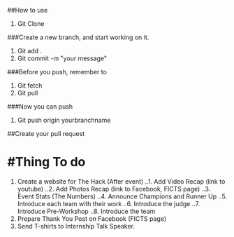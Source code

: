##How to use

1. Git Clone

###Create a new branch, and start working on it.

1. Git add .
2. Git commit -m "your message"

###Before you push, remember to

1. Git fetch
2. Git pull

###Now you can push

1. Git push origin yourbranchname

##Create your pull request


#Thing To do
======
1. Create a website for The Hack (After event)
..1. Add Video Recap (link to youtube)
..2. Add Photos Recap (link to Facebook, FICTS page)
..3. Event Stats (The Numbers)
..4. Announce Champions and Runner Up
..5. Introduce each team with their work
..6. Introduce the judge
..7. Introduce Pre-Workshop
..8. Introduce the team
2. Prepare Thank You Post on Facebook (FICTS page)
3. Send T-shirts to Internship Talk Speaker.
